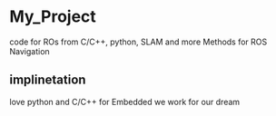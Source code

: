 # My_Project
code for ROs from C/C++, python, SLAM and more Methods for ROS Navigation 

## implinetation
love python and C/C++
for Embedded we work for our dream
